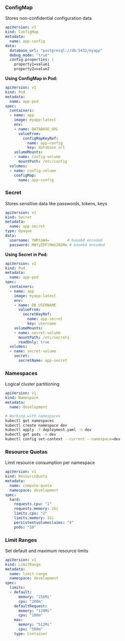 ### ConfigMap

Stores non-confidential configuration data

```yaml
apiVersion: v1
kind: ConfigMap
metadata:
  name: app-config
data:
  database_url: "postgresql://db:5432/myapp"
  debug_mode: "true"
  config.properties: |
    property1=value1
    property2=value2
```

**Using ConfigMap in Pod:**

```yaml
apiVersion: v1
kind: Pod
metadata:
  name: app-pod
spec:
  containers:
  - name: app
    image: myapp:latest
    env:
    - name: DATABASE_URL
      valueFrom:
        configMapKeyRef:
          name: app-config
          key: database_url
    volumeMounts:
    - name: config-volume
      mountPath: /etc/config
  volumes:
  - name: config-volume
    configMap:
      name: app-config
```

### Secret

Stores sensitive data like passwords, tokens, keys

```yaml
apiVersion: v1
kind: Secret
metadata:
  name: app-secret
type: Opaque
data:
  username: YWRtaW4=        # base64 encoded
  password: MWYyZDFlMmU2N2Rm # base64 encoded
```

**Using Secret in Pod:**

```yaml
apiVersion: v1
kind: Pod
metadata:
  name: app-pod
spec:
  containers:
  - name: app
    image: myapp:latest
    env:
    - name: DB_USERNAME
      valueFrom:
        secretKeyRef:
          name: app-secret
          key: username
    volumeMounts:
    - name: secret-volume
      mountPath: /etc/secrets
      readOnly: true
  volumes:
  - name: secret-volume
    secret:
      secretName: app-secret
```

### Namespaces

Logical cluster partitioning

```yaml
apiVersion: v1
kind: Namespace
metadata:
  name: development
```

```bash
# Working with namespaces
kubectl get namespaces
kubectl create namespace dev
kubectl apply -f deployment.yaml -n dev
kubectl get pods -n dev
kubectl config set-context --current --namespace=dev
```

### Resource Quotas

Limit resource consumption per namespace

```yaml
apiVersion: v1
kind: ResourceQuota
metadata:
  name: compute-quota
  namespace: development
spec:
  hard:
    requests.cpu: "1"
    requests.memory: 1Gi
    limits.cpu: "2"
    limits.memory: 2Gi
    persistentvolumeclaims: "4"
    pods: "10"
```

### Limit Ranges

Set default and maximum resource limits

```yaml
apiVersion: v1
kind: LimitRange
metadata:
  name: limit-range
  namespace: development
spec:
  limits:
  - default:
      memory: "256Mi"
      cpu: "200m"
    defaultRequest:
      memory: "128Mi"
      cpu: "100m"
    max:
      memory: "512Mi"
      cpu: "500m"
    type: Container
```
